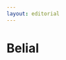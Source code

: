 ```yaml
---
layout: editorial
---
```


# Belial

<figure><img src="../../../../../../../../../../.gitbook/assets/Screenshot 2023-12-22 at 10.59.24 AM.png" alt=""><figcaption></figcaption></figure>
